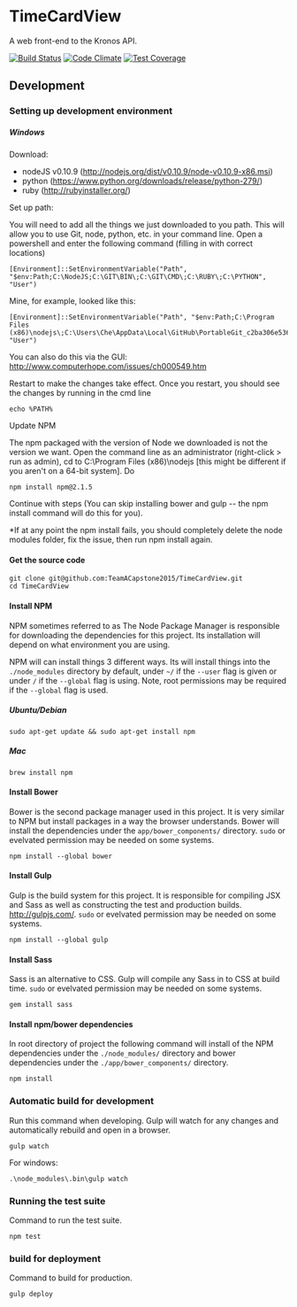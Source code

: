 # TimeCardView
A web front-end to the Kronos API.

[![Build Status](https://travis-ci.org/TeamACapstone2015/TimeCardView.png?branch=master)](https://travis-ci.org/TeamACapstone2015/TimeCardView)
[![Code Climate](https://codeclimate.com/github/TeamACapstone2015/TimeCardView/badges/gpa.svg)](https://codeclimate.com/github/TeamACapstone2015/TimeCardView)
[![Test Coverage](https://codeclimate.com/github/TeamACapstone2015/TimeCardView/badges/coverage.svg)](https://codeclimate.com/github/TeamACapstone2015/TimeCardView/coverage)

## Development

### Setting up development environment

##### Windows

Download: 
  - nodeJS v0.10.9 (http://nodejs.org/dist/v0.10.9/node-v0.10.9-x86.msi)
  - python (https://www.python.org/downloads/release/python-279/)
  - ruby (http://rubyinstaller.org/)

Set up path:

You will need to add all the things we just downloaded to you path. This will allow you to use Git, node, python, etc. in your command line. Open a powershell and enter the following command (filling in with correct locations)

    [Environment]::SetEnvironmentVariable("Path", "$env:Path;C:\NodeJS;C:\GIT\BIN\;C:\GIT\CMD\;C:\RUBY\;C:\PYTHON", "User")

Mine, for example, looked like this:

    [Environment]::SetEnvironmentVariable("Path", "$env:Path;C:\Program Files (x86)\nodejs\;C:\Users\Che\AppData\Local\GitHub\PortableGit_c2ba306e536fdf878271f7fe636a147ff37326ad\bin\;C:\Users\Che\AppData\Local\GitHub\PortableGit_c2ba306e536fdf878271f7fe636a147ff37326ad\cmd\;C:\Ruby22\bin\;C:\Python27\", "User")
    
You can also do this via the GUI:  http://www.computerhope.com/issues/ch000549.htm

Restart to make the changes take effect. Once you restart, you should see the changes by running in the cmd line

    echo %PATH% 

Update NPM

The npm packaged with the version of Node we downloaded is not the version we want. Open the command line as an administrator (right-click > run as admin), cd to C:\Program Files (x86)\nodejs [this might be different if you aren't on a 64-bit system]. Do

    npm install npm@2.1.5
    
Continue with steps (You can skip installing bower and gulp -- the npm install command will do this for you).

*If at any point the npm install fails, you should completely delete the node modules folder, fix the issue, then run npm install again.

#### Get the source code  

    git clone git@github.com:TeamACapstone2015/TimeCardView.git
    cd TimeCardView

#### Install NPM

NPM sometimes referred to as The Node Package Manager is responsible
for downloading the dependencies for this project. Its installation
will depend on what environment you are using.

NPM will can install things 3 different ways. Its will install things
into the `./node_modules` directory by default, under `~/` if the
`--user` flag is given or under `/` if the `--global` flag is using.
Note, root permissions may be required if the `--global` flag is used.

##### Ubuntu/Debian

    sudo apt-get update && sudo apt-get install npm

##### Mac

    brew install npm 

#### Install Bower

Bower is the second package manager used in this project. It is very
similar to NPM but install packages in a way the browser understands.
Bower will install the dependencies under the `app/bower_components/`
directory. `sudo` or evelvated permission may be needed on some systems.

    npm install --global bower

#### Install Gulp
    
Gulp is the build system for this project. It is responsible for 
compiling JSX and Sass as well as constructing the test and production 
builds. http://gulpjs.com/. `sudo` or evelvated permission may be needed 
on some systems.

    npm install --global gulp

#### Install Sass

Sass is an alternative to CSS. Gulp will compile any Sass in to CSS at
build time.  `sudo` or evelvated permission may be needed on some systems.

    gem install sass

#### Install npm/bower dependencies

In root directory of project the following command will install of the
NPM dependencies under the `./node_modules/` directory  and bower 
dependencies under the `./app/bower_components/` directory.

    npm install
    

### Automatic build for development

Run this command when developing. Gulp will watch for any changes and
automatically rebuild and open in a browser.

    gulp watch

For windows:

    .\node_modules\.bin\gulp watch

### Running the test suite

Command to run the test suite.

    npm test

### build for deployment

Command to build for production. 

    gulp deploy

